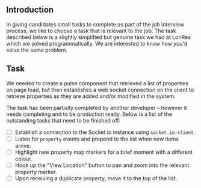 ## Introduction

In giving candidates small tasks to complete as part of the job interview process, we like to choose a task that is relevant to the job. The task described below is a slightly simplified but genuine task we had at LonRes which we solved programmatically. We are interested to know how you'd solve the same problem.

## Task

We needed to create a pulse component that retrieved a list of properties on page load, but then establishes a web socket connection on the client to retrieve properties as they are added and/or modified in the system.

The task has been partially completed by another developer &ndash; however it needs completing and to be production ready. Below is a list of the outstanding tasks that need to be finished off:

- [ ] Establish a connection to the Socket.io instance using `socket.io-client`.
- [ ] Listen for `property` events and prepend to the list when new items arrive.
- [ ] Highlight new property map markers for a brief moment with a different colour.
- [ ] Hook up the "View Location" button to pan and zoom into the relevant property marker.
- [ ] Upon receiving a duplicate property, move it to the top of the list.
